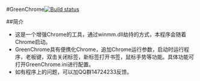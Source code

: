 #GreenChrome[![Build status](https://ci.appveyor.com/api/projects/status/nolelh2oas3xi2ma/branch/master?svg=true)](https://ci.appveyor.com/project/myfreeer/greenchrome/branch/master)


##简介
* 这是一个增强Chrome的工具，通过winmm.dll劫持的方式，本程序会随着Chrome启动。
* GreenChrome具有便携化Chrome，追加Chrome运行参数，启动时运行程序，老板键，双击关闭标签，新标签打开书签，鼠标手势等功能。具体功能可打开GreenChrome.ini进行配置。
* 如有程序上的问题，可以加QQ群14724233反馈。
